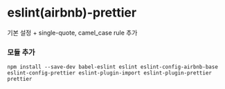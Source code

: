 # eslint(airbnb)-prettier
기본 설정 + single-quote, camel_case rule 추가


### 모듈 추가
```
npm install --save-dev babel-eslint eslint eslint-config-airbnb-base eslint-config-prettier eslint-plugin-import eslint-plugin-prettier prettier
```
